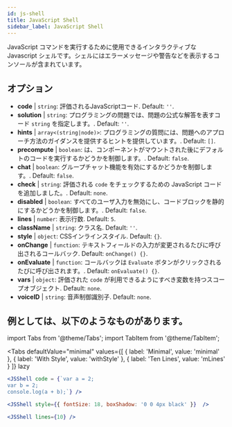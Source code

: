 ```yaml
---
id: js-shell
title: JavaScript Shell
sidebar_label: JavaScript Shell
---
```


JavaScript コマンドを実行するために使用できるインタラクティブな Javascript シェルです。シェルにはエラーメッセージや警告などを表示するコンソールが含まれています。

## オプション

* __code__ | `string`: 評価されるJavaScriptコード. Default: `''`.
* __solution__ | `string`: プログラミングの問題では、問題の公式な解答を表すコード `string` を指定します。. Default: `''`.
* __hints__ | `array<(string|node)>`: プログラミングの質問には、問題へのアプローチ方法のガイダンスを提供するヒントを提供しています。. Default: `[]`.
* __precompute__ | `boolean`: は、コンポーネントがマウントされた後にデフォルトのコードを実行するかどうかを制御します。. Default: `false`.
* __chat__ | `boolean`: グループチャット機能を有効にするかどうかを制御します。. Default: `false`.
* __check__ | `string`: 評価される `code` をチェックするための JavaScript コードを追加しました。. Default: `none`.
* __disabled__ | `boolean`: すべてのユーザ入力を無効にし、コードブロックを静的にするかどうかを制御します。. Default: `false`.
* __lines__ | `number`: 表示行数. Default: `5`.
* __className__ | `string`: クラス名. Default: `''`.
* __style__ | `object`: CSSインラインスタイル. Default: `{}`.
* __onChange__ | `function`: テキストフィールドの入力が変更されるたびに呼び出されるコールバック. Default: `onChange() {}`.
* __onEvaluate__ | `function`: コールバックは `Evaluate` ボタンがクリックされるたびに呼び出されます。. Default: `onEvaluate() {}`.
* __vars__ | `object`: 評価された `code` が利用できるようにすべき変数を持つスコープオブジェクト. Default: `none`.
* __voiceID__ | `string`: 音声制御識別子. Default: `none`.


## 例としては、以下のようなものがあります。

import Tabs from '@theme/Tabs';
import TabItem from '@theme/TabItem';

<Tabs
    defaultValue="minimal"
    values={[
        { label: 'Minimal', value: 'minimal' },
        { label: 'With Style', value: 'withStyle' },
        { label: 'Ten Lines', value: 'mLines' }
    ]}
    lazy
>

<TabItem value="minimal">

```jsx live
<JSShell code = {`var a = 2; 
var b = 2;
console.log(a + b);`} />
```

</TabItem>

<TabItem value="withStyle">

```jsx live
<JSShell style={{ fontSize: 18, boxShadow: '0 0 4px black' }}  />
```

</TabItem>

<TabItem value="mLines">

```jsx live
<JSShell lines={10} />
```

</TabItem>

</Tabs>





